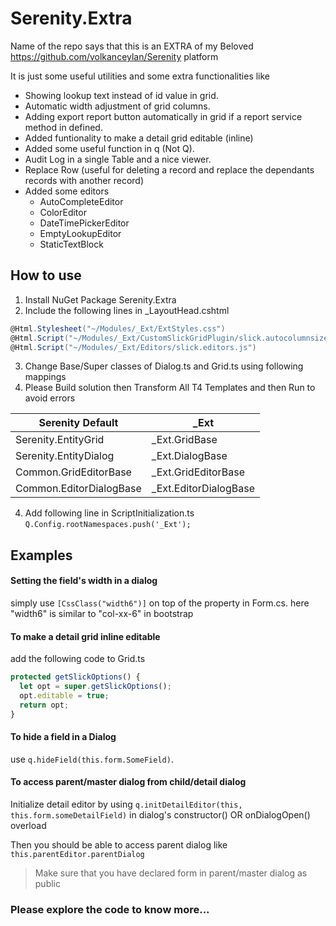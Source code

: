 # Serenity.Extra

Name of the repo says that this is an EXTRA of my Beloved https://github.com/volkanceylan/Serenity platform

It is just some useful utilities and some extra functionalities like 
- Showing lookup text instead of id value in grid.
- Automatic width adjustment of grid columns.
- Adding export report button automatically in grid if a report service method in defined.
- Added funtionality to make a detail grid editable (inline)
- Added some useful function in q (Not Q).
- Audit Log in a single Table and a nice viewer.
- Replace Row (useful for deleting a record and replace the dependants records with another record)
- Added some editors
   - AutoCompleteEditor
   - ColorEditor
   - DateTimePickerEditor
   - EmptyLookupEditor
   - StaticTextBlock
   
## How to use
1. Install NuGet Package Serenity.Extra
2. Include the following lines in _LayoutHead.cshtml
```C#
@Html.Stylesheet("~/Modules/_Ext/ExtStyles.css")
@Html.Script("~/Modules/_Ext/CustomSlickGridPlugin/slick.autocolumnsize.js")
@Html.Script("~/Modules/_Ext/Editors/slick.editors.js") 
```
3. Change Base/Super classes of Dialog.ts and Grid.ts using following mappings
4. Please Build solution then Transform All T4 Templates and then Run to avoid errors

Serenity Default  |  _Ext
------------ | -------------
Serenity.EntityGrid | _Ext.GridBase
Serenity.EntityDialog | _Ext.DialogBase
Common.GridEditorBase | _Ext.GridEditorBase
Common.EditorDialogBase | _Ext.EditorDialogBase
   
4. Add following line in ScriptInitialization.ts
```Q.Config.rootNamespaces.push('_Ext');```

## Examples
  #### Setting the field's width in a dialog
  
  simply use `[CssClass("width6")]` on top of the property in Form.cs.
  here "width6" is similar to "col-xx-6" in bootstrap

  #### To make a detail grid inline editable 
  add the following code to Grid.ts
  ```TypeScript
protected getSlickOptions() {
    let opt = super.getSlickOptions();
    opt.editable = true;
    return opt;
}
```
 #### To hide a field in a Dialog 
   use `q.hideField(this.form.SomeField)`.
 #### To access parent/master dialog from child/detail dialog
   Initialize detail editor by using `q.initDetailEditor(this, this.form.someDetailField)` in dialog's constructor() OR onDialogOpen() overload 
   
   Then you should be able to access parent dialog like `this.parentEditor.parentDialog`
   > Make sure that you have declared form in parent/master dialog as public
 
 ### Please explore the code to know more...
